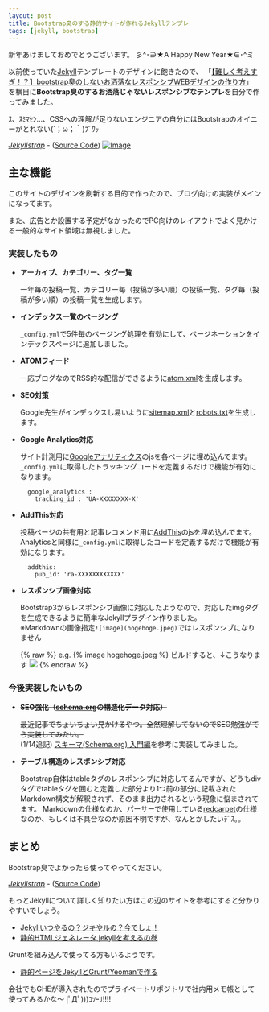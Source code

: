 ```yaml
---
layout: post
title: Bootstrap臭のする静的サイトが作れるJekyllテンプレ
tags: [jekyll, bootstrap]
---
```


新年あけましておめでとうございます。 彡^･∋★A Happy New Year★∈･^ミ

以前使っていた[Jekyll][jekyll]テンプレートのデザインに飽きたので、
「[【難しく考えすぎ！？】bootstrap臭のしないお洒落なレスポンシブWEBデザインの作り方](http://megane84.com/blog/2013/12/25/post-2682/)」
を横目に**Bootstrap臭のするお洒落じゃないレスポンシブなテンプレ**を自分で作ってみました。

ｽ、ｽﾐﾏｾﾝ…、CSSへの理解が足りないエンジニアの自分にはBootstrapのオイニーがとれない(´；ω；｀)ﾌﾞﾜｯ

*[Jekyllstrap][jekyllstrap]* - ([Source Code][jekyllstrap-github])
<a href="http://ogaclejapan.github.io/jekyllstrap/">
![Image](https://www.googledrive.com/host/0B30bERhjS_icVDU0ZEpTdXhaOXM)
</a>


## 主な機能

このサイトのデザインを刷新する目的で作ったので、ブログ向けの実装がメインになってます。  

また、広告とか設置する予定がなかったのでPC向けのレイアウトでよく見かける一般的なサイド領域は無視しました。

### 実装したもの

* **アーカイブ、カテゴリー、タグ一覧**

  一年毎の投稿一覧、カテゴリー毎（投稿が多い順）の投稿一覧、タグ毎（投稿が多い順）の投稿一覧を生成します。  

* **インデックス一覧のページング**

  `_config.yml`で5件毎のページング処理を有効にして、ページネーションをインデックスページに追加しました。

* **ATOMフィード**

  一応ブログなのでRSS的な配信ができるように[atom.xml][atom-feed]を生成します。

* **SEO対策**

    Google先生がインデックスし易いように[sitemap.xml][seo-sitemap]と[robots.txt][seo-robots]を生成します。

* **Google Analytics対応**

    サイト計測用に[Googleアナリティクス][ga]のjsを各ページに埋め込んでます。
    `_config.yml`に取得したトラッキングコードを定義するだけで機能が有効になります。

        google_analytics :
          tracking_id : 'UA-XXXXXXXX-X'

* **AddThis対応**

    投稿ページの共有用と記事レコメンド用に[AddThis][addthis]のjsを埋め込んでます。  
    Analyticsと同様に`_config.yml`に取得したコードを定義するだけで機能が有効になります。

        addthis:
          pub_id: 'ra-XXXXXXXXXXXX'

* **レスポンシブ画像対応**

    Bootstrap3からレスポンシブ画像に対応したようなので、対応したimgタグを生成できるように簡単なJekyllプラグイン作りました。  
    ※Markdownの画像指定`![image](hogehoge.jpeg)`ではレスポンシブになりません

    {% raw %}
        e.g. {% image hogehoge.jpeg %}
        ビルドすると、↓こうなります
        <img src="hogehoge.jpeg" class="img-responsive">
    {% endraw %}


### 今後実装したいもの

* ~~**SEO強化（[schema.org][schema-org]の構造化データ対応）**~~

    ~~最近記事でちょいちょい見かけるやつ。全然理解してないのでSEO勉強がてら実装してみたい。~~  
    (1/14追記) [スキーマ(Schema.org) 入門編][ref-schema]を参考に実装してみました。

* **テーブル構造のレスポンシブ対応**

    Bootstrap自体はtableタグのレスポンシブに対応してるんですが、どうもdivタグでtableタグを囲むと定義した部分より1つ前の部分に記載されたMarkdown構文が解釈されず、そのまま出力されるという現象に悩まされてます。
    Markdownの仕様なのか、パーサーで使用している[redcarpet][redcarpet]の仕様なのか、もしくは不具合なのか原因不明ですが、なんとかしたいﾃﾞｽ。。


## まとめ

Bootstrap臭でよかったら使ってやってください。

*[Jekyllstrap][jekyllstrap]* - ([Source Code][jekyllstrap-github])

もっとJekyllについて詳しく知りたい方はこの辺のサイトを参考にすると分かりやすいでしょう。

* [Jekyllいつやるの？ジキやルの？今でしょ！][ref-jekyll-about1]
* [静的HTMLジェネレータ jekyllを考えるの巻][ref-jekyll-about2]

Gruntを組み込んで使ってる方もいるようです。

* [静的ページをJekyllとGrunt/Yeomanで作る][ref-jekyll-about3]


会社でもGHEが導入されたのでプライベートリポジトリで社内用メモ帳として使ってみるかな〜
|ﾟДﾟ)))ｺｿｰﾘ!!!!

[jekyllstrap]: http://ogaclejapan.github.io/jekyllstrap/
[jekyllstrap-github]: https://github.com/ogaclejapan/jekyllstrap
[jekyll]: http://jekyllrb.com/
[atom-feed]: http://ja.wikipedia.org/wiki/Atom
[seo-sitemap]: http://holy-seo.net/blog/seo/sitemap-sml-method-described-merit/
[seo-robots]: http://bazubu.com/robots-txt-16678.html
[ga]: http://www.google.co.jp/intl/ja/analytics/
[addthis]: https://www.addthis.com/get/smart-layers
[schema-org]: http://tech.naver.jp/blog/?p=1038
[redcarpet]: https://github.com/vmg/redcarpet
[ref-jekyll-about1]: http://melborne.github.io/2013/05/20/now-the-time-to-start-jekyll/
[ref-jekyll-about2]: http://meusonho41.com/blog/?p=474
[ref-jekyll-about3]: http://qiita.com/shoito/items/5dad6e715d4e4d49e752
[ref-schema]: http://omotan.com/web/seo/schema-entering.html
